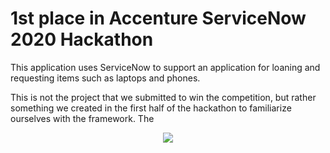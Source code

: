 # 1st place in Accenture ServiceNow 2020 Hackathon


This application uses ServiceNow to support an application for loaning and requesting items such as laptops and phones. 

This is not the project that we submitted to win the competition, but rather something we created in the first half of the hackathon to familiarize ourselves with the framework. The 

<p align="center"><img src= "https://github.com/telvinzhong/Loaner_Request/blob/master/x_cdltd_loaner_req/dictionary/service1.png"></p>

